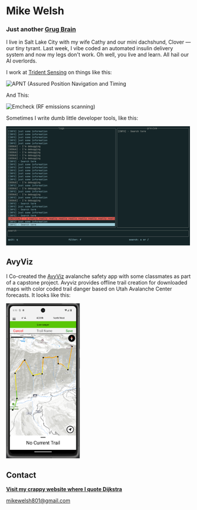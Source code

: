 # Mike Welsh
### Just another [Grug Brain](https://grugbrain.dev/)
I live in Salt Lake City with my wife Cathy and our mini dachshund, Clover — our tiny tyrant. 
Last week, I vibe coded an automated insulin delivery system and now my legs don't work. Oh well, you live and learn. All hail our AI overlords.

I work at [Trident Sensing](https://www.tridentsensing.com/) on things like this:

 <img src="https://www.tridentsensing.com/_assets/v10/a2977ba8027616997972c82bec7e206fb4e4d5a3.png?w=1536" alt="APNT (Assured Position Navigation and Timing" width="500">
 
And This:

 <img src="https://www.tridentsensing.com/_assets/v10/442d6826903a357697198e72602941e79e12289c.png" alt="Emcheck (RF emissions scanning)" width="500">

Sometimes I write dumb little developer tools, like this:

<img src="https://github.com/MikeWelsh801/log_view/raw/main/screenshots/main_view.png" alt="Log viewer" width="500">



## AvyViz
I Co-created the [AvyViz](https://github.com/MikeWelsh801/avyviz) avalanche safety app with some classmates as part of a capstone project. Avyviz provides offline trail creation for downloaded maps with color coded trail danger based on Utah Avalanche Center forecasts. It looks like this:

<img src="Trail_Color.png" alt="Activity One" width="200"/>

## Contact
**[Visit my crappy website where I quote Dijkstra](http://mikewelsh.web.app)**

mikewelsh801@gmail.com

<!---
MikeWelsh801/MikeWelsh801 is a ✨ special ✨ repository because its `README.md` (this file) appears on your GitHub profile.
You can click the Preview link to take a look at your changes.
--->
